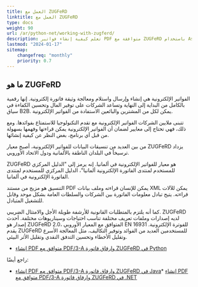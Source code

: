 ```yaml
---
title: العمل مع ZUGFeRD
linktitle: العمل مع ZUGFeRD
type: docs
weight: 90
url: /ar/python-net/working-with-zugferd/
description: تعلم كيفية إنشاء فواتير PDF متوافقة مع ZUGFeRD باستخدام Aspose.PDF for Java
lastmod: "2024-01-17"
sitemap:
    changefreq: "monthly"
    priority: 0.7
---
```


## ما هو ZUGFeRD

الفواتير الإلكترونية هي إنشاء وإرسال واستلام ومعالجة وثيقة فاتورة إلكترونية. إنها رقمية بالكامل من البداية إلى النهاية وتساعد الشركات على توفير المال وتحسين الكفاءة في سياق B2B. يمكن لكل من المشترين والبائعين الاستفادة من الفواتير الإلكترونية.

تتبنى ملايين الشركات الفواتير الإلكترونية مع تقدم التكنولوجيا للاستمتاع بفوائدها. ومع ذلك، فهي تحتاج إلى معايير لضمان أن الفواتير الإلكترونية يمكن قراءتها وفهمها بسهولة من قبل أي برنامج، بغض النظر عن كيفية إنشائها.

من بين العديد من تنسيقات البيانات للفواتير الإلكترونية، أصبح معيار ZUGFeRD يزداد ترسيخاً في البلدان الناطقة بالألمانية ودول الاتحاد الأوروبي.

ZUGFeRD هو معيار للفواتير الإلكترونية في ألمانيا.
 إنه يرمز إلى "الدليل المركزي للمستخدم لمنتدى الفاتورة الإلكترونية ألمانيا"، الدليل المركزي للمستخدم لمنتدى الفاتورة الإلكترونية في ألمانيا.

التنسيق هو مزيج من مستند PDF يمكن للإنسان قراءته وملف بيانات XML يمكن للآلات قراءته. يتيح تبادل معلومات الفاتورة بين الشركات والسلطات العامة بشكل موحد وقابل للتشغيل المتبادل.

كما أنه يلتزم بالمتطلبات القانونية للأرشفة طويلة الأجل والامتثال الضريبي. ZUGFeRD لديه إصدارات وملفات تعريف مختلفة تناسب احتياجات وسيناريوهات مختلفة. أحدث إصدار هو ZUGFeRD 2.0، المتوافق مع المعيار الأوروبي EN 16931 للفوترة الإلكترونية.
يقدم ZUGFeRD للمستخدمين العديد من الفوائد وتوفير التكاليف، مثل المعالجة الأسرع وتقليل الأخطاء وتحسين التدفق النقدي وتقليل الأثر البيئي.

* [إنشاء PDF متوافق مع PDF/3-A وإرفاق فاتورة ZUGFeRD في Python](/pdf/ar/python-net/attach-zugferd/)

راجع أيضًا:


* [إنشاء PDF متوافق مع PDF/3-A وإرفاق فاتورة ZUGFeRD في Java](/pdf/ar/java/attach-zugferd/)* [إنشاء PDF متوافق مع PDF/3-A وإرفاق فاتورة ZUGFeRD في .NET](/pdf/ar/net/attach-zugferd/)